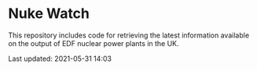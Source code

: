 # Nuke Watch

This repository includes code for retrieving the latest information available on the output of EDF nuclear power plants in the UK.

Last updated: 2021-05-31 14:03